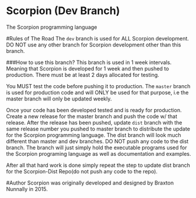# Scorpion (Dev Branch)
The Scorpion programming language

#Rules of The Road
The `dev` branch is used for ALL Scorpion development. DO NOT use any other branch for Scorpion development other than this branch.

###How to use this branch?
This branch is used in 1 week intervals. Meaning that Scorpion is developed for 1 week and then pushed to production. There must be at least 2 days allocated for testing.

You MUST test the code before pushing it to production. The `master` branch is used for production code and will ONLY be used for that purpose, i.e the master branch will only be updated weekly.

Once your code has been developed tested and is ready for production. Create a new release for the master branch and push the code w/ that release. After the release has been pushed, update `dist` branch with the same release number you pushed to master branch to distribute the update for the Scorpion programming language. The dist branch will look much different than master and dev branches. DO NOT push any code to the dist branch. The branch will just simply hold the executable programs used for the Scorpion programing language  as well as documentation and examples.

After all that hard work is done simply repeat the step to update dist branch for the Scorpion-Dist Repo(do not push any code to the repo).

#Author
Scorpion was originally developed and designed by Braxton Nunnally in 2015.
